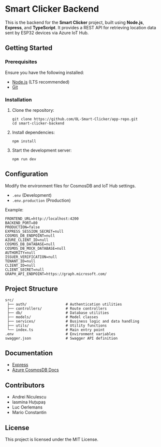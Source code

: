 # Smart Clicker Backend

This is the backend for the **Smart Clicker** project, built using **Node.js**, **Express**, and **TypeScript**. It provides a REST API for retrieving location data sent by ESP32 devices via Azure IoT Hub.

## Getting Started

### Prerequisites
Ensure you have the following installed:
- [Node.js](https://nodejs.org/) (LTS recommended)
- [Git](https://git-scm.com/)

### Installation
1. Clone the repository:
    ```
    git clone https://github.com/OL-Smart-Clicker/app-repo.git
    cd smart-clicker-backend
    ```
2. Install dependencies:
    ```
    npm install
    ```
3. Start the development server:
    ```
    npm run dev
    ```

## Configuration
Modify the environment files for CosmosDB and IoT Hub settings.
- `.env` (Development)
- `.env.production` (Production)

Example:
    
    FRONTEND_URL=http://localhost:4200
    BACKEND_PORT=80
    PRODUCTION=false
    EXPRESS_SESSION_SECRET=null
    COSMOS_DB_ENDPOINT=null
    AZURE_CLIENT_ID=null
    COSMOS_DB_DATABASE=null
    COSMOS_DB_MOCK_DATABASE=null
    AUTHORITY=null
    ISSUER_VERIFICATION=null
    TENANT_ID=null
    CLIENT_ID=null
    CLIENT_SECRET=null
    GRAPH_API_ENDPOINT=https://graph.microsoft.com/

## Project Structure
```
src/
 ├── auth/                  # Authentication utilities
 ├── controllers/           # Route controllers
 ├── db/                    # Database utilities
 ├── models/                # Model classes
 ├── services/              # Business logic and data handling
 ├── utils/                 # Utility functions
 └── index.ts               # Main entry point
.env                        # Environment variables
swagger.json                # Swagger API definition
```

## Documentation
- [Express](https://expressjs.com/)
- [Azure CosmosDB Docs](https://learn.microsoft.com/en-us/azure/cosmos-db/nosql/sdk-nodejs)

## Contributors
- Andrei Niculescu
- Iasmina Huțupaș
- Luc Oerlemans
- Mario Constantin

## License
This project is licensed under the MIT License.